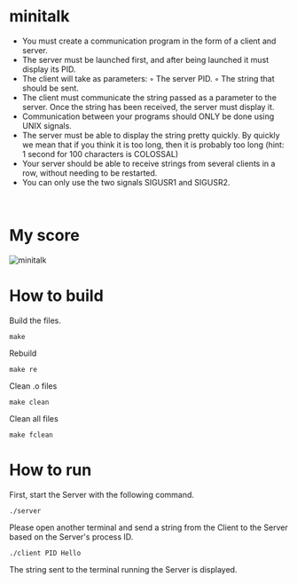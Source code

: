 # minitalk
- You must create a communication program in the form of a client and server.
- The server must be launched first, and after being launched it must display its PID.
- The client will take as parameters:
◦ The server PID.
◦ The string that should be sent.
- The client must communicate the string passed as a parameter to the server. Once the string has been received, the server must display it.
- Communication between your programs should ONLY be done using UNIX signals.
- The server must be able to display the string pretty quickly. By quickly we mean that if you think it is too long, then it is probably too long (hint: 1 second for 100 characters is COLOSSAL)
- Your server should be able to receive strings from several clients in a row, without needing to be restarted.
- You can only use the two signals SIGUSR1 and SIGUSR2.

<br>

# My score
![minitalk](https://user-images.githubusercontent.com/51109408/129360769-11a520a6-6662-4609-9cca-e7a10cac2515.png)

# How to build
Build the files.

```
make
```
Rebuild
```
make re
```
Clean .o files
```
make clean
```
Clean all files
```
make fclean
```

# How to run
First, start the Server with the following command.
```
./server
```
Please open another terminal and send a string from the Client to the Server based on the Server's process ID.
```
./client PID Hello
```
The string sent to the terminal running the Server is displayed.
